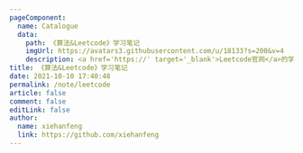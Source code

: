 ```yaml
---
pageComponent:
  name: Catalogue
  data:
    path: 《算法&Leetcode》学习笔记
    imgUrl: https://avatars3.githubusercontent.com/u/18133?s=200&v=4
    description: <a href='https://' target='_blank'>Leetcode官网</a>的学习笔记，刷题打卡。
title: 《算法&Leetcode》学习笔记
date: 2021-10-10 17:40:48
permalink: /note/leetcode
article: false
comment: false
editLink: false
author:
  name: xiehanfeng
  link: https://github.com/xiehanfeng
---
```


